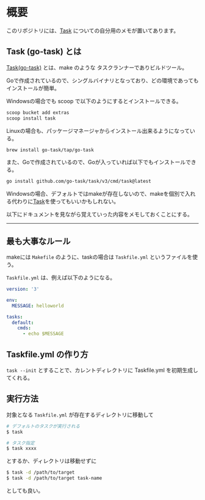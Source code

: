 # 概要

このリポジトリには、[Task](https://github.com/go-task/task) についての自分用のメモが置いてあります。

## Task (go-task) とは

[Task(go-task)](https://github.com/go-task/task) とは、make のような タスクランナーでありビルドツール。

Goで作成されているので、シングルバイナリとなっており、どの環境であってもインストールが簡単。

Windowsの場合でも scoop で以下のようにするとインストールできる。

```sh
scoop bucket add extras
scoop install task
```

Linuxの場合も、パッケージマネージャからインストール出来るようになっている。

```sh
brew install go-task/tap/go-task
```

また、Goで作成されているので、Goが入っていれば以下でもインストールできる。

```sh
go install github.com/go-task/task/v3/cmd/task@latest
```

Windowsの場合、デフォルトではmakeが存在しないので、makeを個別で入れる代わりに[Task](https://github.com/go-task/task)を使ってもいいかもしれない。

以下にドキュメントを見ながら覚えていった内容をメモしておくことにする。

---

## 最も大事なルール

makeには ```Makefile``` のように、taskの場合は ```Taskfile.yml``` というファイルを使う。

```Taskfile.yml``` は、例えば以下のようになる。

```yaml
version: '3'

env:
  MESSAGE: helloworld

tasks:
  default:
    cmds:
      - echo $MESSAGE
```

## Taskfile.yml の作り方

```task --init``` とすることで、カレントディレクトリに Taskfile.yml を初期生成してくれる。

## 実行方法

対象となる ```Taskfile.yml``` が存在するディレクトリに移動して

```sh
# デフォルトのタスクが実行される
$ task

# タスク指定
$ task xxxx
```

とするか、ディレクトリは移動せずに

```sh
$ task -d /path/to/target
$ task -d /path/to/target task-name
```

としても良い。
